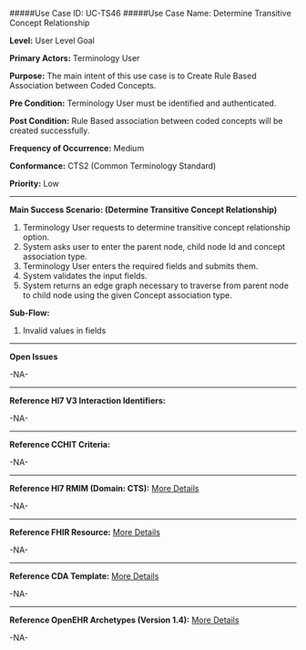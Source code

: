 #####Use Case ID: UC-TS46
#####Use Case Name: Determine Transitive Concept Relationship

**Level:**                     User Level Goal

**Primary Actors:**            Terminology User  

**Purpose:**                   The main intent of this use case is to Create Rule Based Association between Coded Concepts.

**Pre Condition:**             Terminology User must be identified and authenticated. 

**Post Condition:**            Rule Based association between coded concepts will be created successfully.

**Frequency of Occurrence:**   Medium

**Conformance:**             	 CTS2 (Common Terminology Standard)

**Priority:**                  Low
__________________________________________________________
**Main Success Scenario: (Determine Transitive Concept Relationship)**

1.	Terminology User requests to determine transitive concept relationship option.
2.	System asks user to enter the parent node, child node Id and concept association type.
3.	Terminology User enters the required fields and submits them.
4.	System validates the input fields.
5.	System returns an edge graph necessary to traverse from parent node to child node using the given Concept association type.

**Sub-Flow:**

1. Invalid values in fields

_______________________________________________________________
**Open Issues**

-NA-
_______________________________________________________________
**Reference Hl7 V3 Interaction Identifiers:**

-NA-
_______________________________________________________________
**Reference CCHIT Criteria:**

-NA-

_______________________________________________________________
**Reference Hl7 RMIM (Domain: CTS):** [More Details](http://www.hl7.org/implement/standards/product_brief.cfm?product_id=306)

-NA-

_______________________________________________________________
**Reference FHIR Resource:** [More Details](http://www.hl7.org/implement/standards/fhir/resourcelist.html)

-NA-
_______________________________________________________________
**Reference CDA Template:** [More Details](http://www.hl7.org/Special/committees/structure/index.cfm)

-NA-
_______________________________________________________________
**Reference OpenEHR Archetypes (Version 1.4):** [More Details](http://www.openehr.org/ckm/)

-NA-


